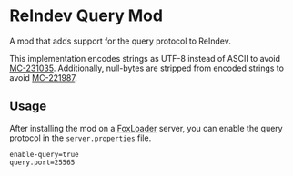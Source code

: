 # ReIndev Query Mod

A mod that adds support for the query protocol to ReIndev.

This implementation encodes strings as UTF-8 instead of ASCII to avoid [MC-231035](https://bugs.mojang.com/browse/MC-231035).
Additionally, null-bytes are stripped from encoded strings to avoid [MC-221987](https://bugs.mojang.com/browse/MC-221987).

## Usage
After installing the mod on a [FoxLoader](https://github.com/Fox2Code/FoxLoader) server,
you can enable the query protocol in the `server.properties` file.
```properties
enable-query=true
query.port=25565
```